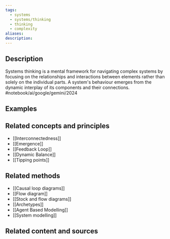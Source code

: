 ```yaml
---
tags:
  - systems
  - systems/thinking
  - thinking
  - complexity
aliases: 
description:
---
```


## Description
Systems thinking is a mental framework for navigating complex systems by focusing on the relationships and interactions between elements rather than solely on the individual parts. 
A system's behaviour emerges from the dynamic interplay of its components and their connections. #notebook/ai/google/gemini/2024 

## Examples 


## Related concepts and principles
- [[Interconnectedness]]
- [[Emergence]]
- [[Feedback Loop]]
- [[Dynamic Balance]]
- [[Tipping points]]

## Related methods
- [[Causal loop diagrams]]
- [[Flow diagram]]
- [[Stock and flow diagrams]]
- [[Archetypes]]
- [[Agent Based Modelling]]
- [[System modelling]]

## Related content and sources
